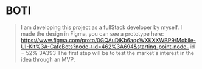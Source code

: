 # BOTI

>I am developing this project as a fullStack developer by myself.
>I made the design in Figma, you can see a prototype here: https://www.figma.com/proto/0GQAuDiKb6aqoWXKXXWBP9/Mobile-UI-Kit%3A-CafeBots?node->id=462%3A694&starting-point-node- id = 52% 3A393
>The first step will be to test the market's interest in the idea through an MVP.
